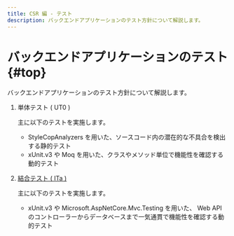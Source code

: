 ```yaml
---
title: CSR 編 - テスト
description: バックエンドアプリケーションのテスト方針について解説します。
---
```


# バックエンドアプリケーションのテスト {#top}

バックエンドアプリケーションのテスト方針について解説します。

1. 単体テスト ( UT0 )

    主に以下のテストを実施します。

    - StyleCopAnalyzers を用いた、ソースコード内の潜在的な不具合を検出する静的テスト
    - xUnit.v3 や Moq を用いた、クラスやメソッド単位で機能性を確認する動的テスト

1. [結合テスト ( ITa )](integration-test.md)

    主に以下のテストを実施します。

    - xUnit.v3 や Microsoft.AspNetCore.Mvc.Testing を用いた、 Web API のコントローラーからデータベースまで一気通貫で機能性を確認する動的テスト
